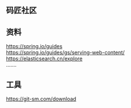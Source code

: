 ## 码匠社区
## 资料
https://spring.io/guides \
https://spring.io/guides/gs/serving-web-content/ \
https://elasticsearch.cn/explore \
.......
## 工具
https://git-sm.com/download
